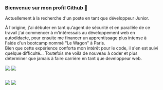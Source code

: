 ### Bienvenue sur mon profil Github 👋

Actuellement à la recherche d'un poste en tant que développeur Junior.


À l'origine, j'ai débuter en tant qu'agent de sécurité et en parallèle de ce travail j'ai commencer à m'intéressais au développement web en autodidacte, pour ensuite me financer un apprentissage plus intense à l'aide d'un bootcamp nommé "Le Wagon" à Paris. <br>
Bien que cette expérience conforta mon intérêt pour le code, il s'en est suivi quelque difficulté... Toutefois me voilà de nouveau à coder et plus déterminer que jamais à faire carrière en tant que developpeur web.

<a href="https://github.com/kbosc/github-readme-stats">
  <img align="center" src="https://github-readme-stats.vercel.app/api?username=kbosc&show_icons=true&theme=aura&hide=contribs,issues" />
</a>
<a href="https://github.com/kbosc/github-readme-stats">
  <img align="center" src="https://github-readme-stats.vercel.app/api/top-langs/?username=kbosc&hide=css,html&layout=compact&theme=aura" />
</a>

<br>
<br>

[<img src="https://img.shields.io/badge/linkedin--lightgrey?style=social&logo=linkedin">](https://www.linkedin.com/in/kevin-bosc-7b2395199/)
[<img src="https://img.shields.io/badge/mail--lightgrey?style=social&logo=gmail">](mailto:kevin_bosc@hotmail.fr)
<!--
[![Les Stats GitHub de Kevin](https://github-readme-stats.vercel.app/api?username=kbosc&show_icons=true&theme=aura&hide=contribs,issues)](https://github.com/anuraghazra/github-readme-stats)
[![Top Langs](https://github-readme-stats.vercel.app/api/top-langs/?username=kbosc&hide=css,html&layout=compact&theme=aura)](https://github.com/anuraghazra/github-readme-stats)
**kbosc/kbosc** is a ✨ _special_ ✨ repository because its `README.md` (this file) appears on your GitHub profile.

Here are some ideas to get you started:

- 🔭 I’m currently working on ...
- 🌱 I’m currently learning ...
- 👯 I’m looking to collaborate on ...
- 🤔 I’m looking for help with ...
- 💬 Ask me about ...
- 📫 How to reach me: ...
- 😄 Pronouns: ...
- ⚡ Fun fact: ...
-->
